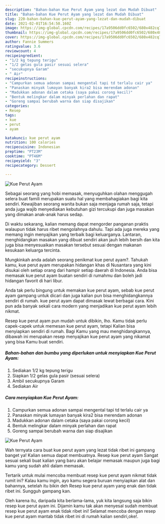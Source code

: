 ```yaml
---
description: "Bahan-bahan Kue Perut Ayam yang lezat dan Mudah Dibuat"
title: "Bahan-bahan Kue Perut Ayam yang lezat dan Mudah Dibuat"
slug: 220-bahan-bahan-kue-perut-ayam-yang-lezat-dan-mudah-dibuat
date: 2021-02-01T16:54:50.160Z
image: https://img-global.cpcdn.com/recipes/17a9506dd0fc6502/680x482cq70/kue-perut-ayam-foto-resep-utama.jpg
thumbnail: https://img-global.cpcdn.com/recipes/17a9506dd0fc6502/680x482cq70/kue-perut-ayam-foto-resep-utama.jpg
cover: https://img-global.cpcdn.com/recipes/17a9506dd0fc6502/680x482cq70/kue-perut-ayam-foto-resep-utama.jpg
author: Fannie Summers
ratingvalue: 3.6
reviewcount: 4
recipeingredient:
- "1/2 kg tepung terigu"
- "1/2 gelas gula pasir sesuai selera"
- "secukupnya Garam"
- " Air"
recipeinstructions:
- "Campurkan semua adonan sampai mengental tapi td terlalu cair ya"
- "Panaskan minyak lumayan banyak kira2 bisa merendam adonan"
- "Madukkan adonan dalam cetaka (saya pakai corong kecil)"
- "Bentuk melingkar dalam minyak perlahan dan rapat"
- "Goreng sampai berubah warna dan siap disajikan"
categories:
- Resep
tags:
- kue
- perut
- ayam

katakunci: kue perut ayam 
nutrition: 100 calories
recipecuisine: Indonesian
preptime: "PT23M"
cooktime: "PT46M"
recipeyield: "3"
recipecategory: Dessert

---
```



![Kue Perut Ayam](https://img-global.cpcdn.com/recipes/17a9506dd0fc6502/680x482cq70/kue-perut-ayam-foto-resep-utama.jpg)

Sebagai seorang yang hobi memasak, menyuguhkan olahan menggugah selera buat famili merupakan suatu hal yang membahagiakan bagi kita sendiri. Kewajiban seorang  wanita bukan saja menjaga rumah saja, tetapi anda juga wajib menyediakan kebutuhan gizi tercukupi dan juga masakan yang dimakan anak-anak harus sedap.

Di waktu  sekarang, kalian memang dapat mengorder panganan praktis walaupun tidak harus ribet mengolahnya dahulu. Tapi ada juga mereka yang memang ingin menyajikan yang terbaik bagi keluarganya. Lantaran, menghidangkan masakan yang dibuat sendiri akan jauh lebih bersih dan kita juga bisa menyesuaikan masakan tersebut sesuai dengan makanan kesukaan keluarga tercinta. 



Mungkinkah anda adalah seorang penikmat kue perut ayam?. Tahukah kamu, kue perut ayam merupakan hidangan khas di Nusantara yang kini disukai oleh setiap orang dari hampir setiap daerah di Indonesia. Anda bisa memasak kue perut ayam buatan sendiri di rumahmu dan boleh jadi hidangan favorit di hari libur.

Anda tak perlu bingung untuk memakan kue perut ayam, sebab kue perut ayam gampang untuk dicari dan juga kalian pun bisa menghidangkannya sendiri di rumah. kue perut ayam dapat dimasak lewat berbagai cara. Kini pun ada banyak sekali cara modern yang menjadikan kue perut ayam lebih nikmat.

Resep kue perut ayam pun mudah untuk dibikin, lho. Kamu tidak perlu capek-capek untuk memesan kue perut ayam, tetapi Kalian bisa menyiapkan sendiri di rumah. Bagi Kamu yang mau menghidangkannya, dibawah ini merupakan resep menyajikan kue perut ayam yang nikamat yang bisa Kamu buat sendiri.

<!--inarticleads1-->

##### Bahan-bahan dan bumbu yang diperlukan untuk menyiapkan Kue Perut Ayam:

1. Sediakan 1/2 kg tepung terigu
1. Siapkan 1/2 gelas gula pasir (sesuai selera)
1. Ambil secukupnya Garam
1. Sediakan  Air




<!--inarticleads2-->

##### Cara menyiapkan Kue Perut Ayam:

1. Campurkan semua adonan sampai mengental tapi td terlalu cair ya
1. Panaskan minyak lumayan banyak kira2 bisa merendam adonan
1. Madukkan adonan dalam cetaka (saya pakai corong kecil)
1. Bentuk melingkar dalam minyak perlahan dan rapat
1. Goreng sampai berubah warna dan siap disajikan
<img src="https://img-global.cpcdn.com/steps/779b7705f5443f65/160x128cq70/kue-perut-ayam-langkah-memasak-5-foto.jpg" alt="Kue Perut Ayam">



Wah ternyata cara buat kue perut ayam yang lezat tidak ribet ini gampang banget ya! Kalian semua dapat membuatnya. Resep kue perut ayam Sangat sesuai sekali buat kalian yang baru akan belajar memasak maupun juga bagi kamu yang sudah ahli dalam memasak.

Tertarik untuk mulai mencoba membuat resep kue perut ayam nikmat tidak rumit ini? Kalau kamu ingin, ayo kamu segera buruan menyiapkan alat dan bahannya, setelah itu bikin deh Resep kue perut ayam yang enak dan tidak ribet ini. Sungguh gampang kan. 

Oleh karena itu, daripada kita berlama-lama, yuk kita langsung saja bikin resep kue perut ayam ini. Dijamin kamu tak akan menyesal sudah membuat resep kue perut ayam enak tidak ribet ini! Selamat mencoba dengan resep kue perut ayam mantab tidak ribet ini di rumah kalian sendiri,oke!.

